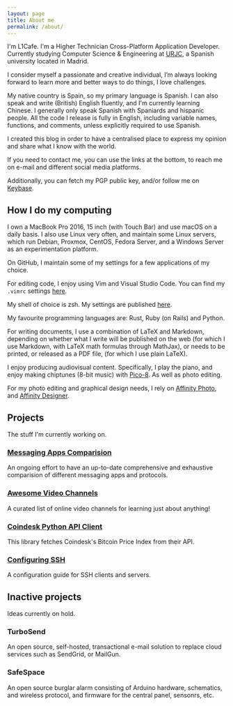 ```yaml
---
layout: page
title: About me
permalink: /about/
---
```


I'm L1Cafe. I'm a Higher Technician Cross-Platform Application Developer.
Currently studying Computer Science & Engineering at
[URJC](http://www.urjc.es/), a Spanish university located in Madrid.

I consider myself a passionate and creative individual, I’m always looking forward to learn more and
better ways to do things, I love challenges.

My native country is Spain, so my primary language is Spanish. I can also speak
and write (British) English fluently, and I'm currently learning Chinese.
I generally only speak Spanish with Spaniards and hispanic people. All the code
I release is fully in English, including variable names, functions, and
comments, unless explicitly required to use Spanish.

I created this blog in order to have a centralised place to express my opinion
and share what I know with the world.

If you need to contact me, you can use the links at the bottom, to reach me on
e-mail and different social media platforms.

Additionally, you can fetch my PGP public key, and/or follow me on
[Keybase](https://keybase.io/l1cafe).

## How I do my computing

I own a MacBook Pro 2016, 15 inch (with Touch Bar) and use macOS on a daily
basis. I also use Linux very often, and maintain some Linux servers, which run
Debian, Proxmox, CentOS, Fedora Server, and a Windows Server as an
experimentation platform.

On GitHub, I maintain some of my settings for a few applications of my choice.

For editing code, I enjoy using Vim and Visual Studio Code. You can find my `.vimrc` settings
[here](https://github.com/L1Cafe/My-Preferences/tree/master/vim).

My shell of choice is zsh. My settings are published
[here](https://github.com/L1Cafe/My-Preferences/tree/master/macOS).

My favourite programming languages are: Rust, Ruby (on Rails) and Python.

For writing documents, I use a combination of LaTeX and Markdown, depending on
whether what I write will be published on the web (for which I use Markdown,
with LaTeX math formulas through MathJax), or needs to be printed, or released
as a PDF file, (for which I use plain LaTeX).

I enjoy producing audiovisual content. Specifically, I play the piano, and enjoy making chiptunes (8-bit music) with [Pico-8](http://www.lexaloffle.com/pico-8.php). As well as photo editing.

For my photo editing and graphical design needs, I rely on
[Affinity Photo](https://affinity.serif.com/en-gb/photo/), and 
[Affinity Designer](https://affinity.serif.com/en-gb/designer/).

## Projects

The stuff I'm currently working on.

### [Messaging Apps Comparision](https://github.com/L1Cafe/Messaging-Apps-Comparision)

An ongoing effort to have an up-to-date comprehensive and exhaustive comparision of
different messaging apps and protocols.

### [Awesome Video Channels](https://github.com/L1Cafe/Awesome-Video-Channels)

A curated list of online video channels for learning just about anything!

### [Coindesk Python API Client](https://github.com/L1Cafe/Coindesk-Python-API-client)

This library fetches Coindesk's Bitcoin Price Index from their API.

### [Configuring SSH](https://github.com/L1Cafe/Configuring-SSH)

A configuration guide for SSH clients and servers.

## Inactive projects

Ideas currently on hold.

### TurboSend

An open source, self-hosted, transactional e-mail solution to replace cloud
services such as SendGrid, or MailGun.

### SafeSpace

An open source burglar alarm consisting of Arduino hardware, schematics, and
wireless protocol, and firmware for the central panel, sensonrs, etc.
